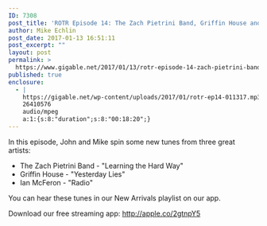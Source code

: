 ```yaml
---
ID: 7308
post_title: 'ROTR Episode 14: The Zach Pietrini Band, Griffin House and Ian McFeron'
author: Mike Echlin
post_date: 2017-01-13 16:51:11
post_excerpt: ""
layout: post
permalink: >
  https://www.gigable.net/2017/01/13/rotr-episode-14-zach-pietrini-band-griffin-house-ian-mcferon/
published: true
enclosure:
  - |
    https://gigable.net/wp-content/uploads/2017/01/rotr-ep14-011317.mp3
    26410576
    audio/mpeg
    a:1:{s:8:"duration";s:8:"00:18:20";}
---
```

In this episode, John and Mike spin some new tunes from three great artists:
<ul>
 	<li>The Zach Pietrini Band - "Learning the Hard Way"</li>
 	<li>Griffin House - "Yesterday Lies"</li>
 	<li>Ian McFeron - "Radio"</li>
</ul>
You can hear these tunes in our New Arrivals playlist on our app.

Download our free streaming app: <a href="http://apple.co/2gtnpY5">http://apple.co/2gtnpY5</a>

&nbsp;